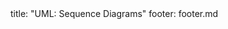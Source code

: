 <frontmatter>
title: "UML: Sequence Diagrams"
footer: footer.md
</frontmatter>

<include src="navbar.md" boilerplate />

<include src="container-inPage-asFlat.md" boilerplate />